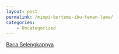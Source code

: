```yaml
---
layout: post
permalink: /mimpi-bertemu-ibu-teman-lama/
categories:
    - Uncategorized
---
```


[Baca Selengkapnya](/04)